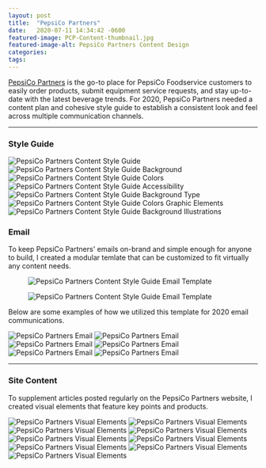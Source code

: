 ```yaml
---
layout: post
title:  "PepsiCo Partners"
date:   2020-07-11 14:34:42 -0600
featured-image: PCP-Content-thumbnail.jpg
featured-image-alt: PepsiCo Partners Content Design
categories: 
tags: 
---
```


<a href="http://pepsicopartners.com/">PepsiCo Partners</a> is the go-to place for PepsiCo Foodservice customers to easily order products, submit equipment service requests, and stay up-to-date with the latest beverage trends. For 2020, PepsiCo Partners needed a content plan and cohesive style guide to establish a consistent look and feel across multiple communication channels.

---

### Style Guide

<div class="full-width">
        <img class="double" src="../../../../assets/images/PCP-Title.jpg" alt="PepsiCo Partners Content Style Guide" />
        <img class="double" src="../../../../assets/images/PCP-Background.jpg" alt="PepsiCo Partners Content Style Guide Background" />
        <img class="double" src="../../../../assets/images/PCP-Colors.jpg" alt="PepsiCo Partners Content Style Guide Colors" />
        <img class="double" src="../../../../assets/images/PCP-Accessibility.jpg" alt="PepsiCo Partners Content Style Guide Accessibility" />
        <img class="double" src="../../../../assets/images/PCP-Type.jpg" alt="PepsiCo Partners Content Style Guide Background Type" />
        <img class="double" src="../../../../assets/images/PCP-Graphic-Elements.jpg" alt="PepsiCo Partners Content Style Guide Colors Graphic Elements" />
        <img class="double" src="../../../../assets/images/PCP-Illustrations-Iconography.jpg" alt="PepsiCo Partners Content Style Guide Background Illustrations" />
</div>

### Email

To keep PepsiCo Partners' emails on-brand and simple enough for anyone to build, I created a modular temlate that can be customized to fit virtually any content needs.

<div class="flex-container">
    <figure class="single">
        <img src="../../../../assets/images/PCP-Email-Template.jpg" alt="PepsiCo Partners Content Style Guide Email Template" />
    </figure>
    <figure class="single">
        <img src="../../../../assets/images/PCP-Email-Template-copy.jpg" alt="PepsiCo Partners Content Style Guide Email Template" />
    </figure>
</div>

Below are some examples of how we utilized this template for 2020 email communications.

<div class="masonry-large">
    <img class="no-border" src="../../../../assets/images/P4-Registered-Content-Email-v1.png" alt="PepsiCo Partners Email" />
    <img class="no-border" src="../../../../assets/images/P4-Registered-Product-Email-v1.png" alt="PepsiCo Partners Email" />
    <img class="no-border" src="../../../../assets/images/P5-Registered-Content-Email-v1.png" alt="PepsiCo Partners Email" />
    <img class="no-border" src="../../../../assets/images/P5-Registered-Product-Email-v1.png" alt="PepsiCo Partners Email" />
    <img class="no-border" src="../../../../assets/images/P7-Registered-Content-Email-v2.jpg" alt="PepsiCo Partners Email" />
    <img class="no-border" src="../../../../assets/images/P7-Registered-Product-Email-v2.png" alt="PepsiCo Partners Email" />
</div>

---

### Site Content

To supplement articles posted regularly on the PepsiCo Partners website, I created visual elements that feature key points and products.

<div class="masonry-small">
    <img class="no-border" src="../../../../assets/images/PCP-illos/39-consider-dining-in.png" alt="PepsiCo Partners Visual Elements" />
    <img class="no-border" src="../../../../assets/images/PCP-illos/6-feet.png" alt="PepsiCo Partners Visual Elements" />
    <img class="no-border" src="../../../../assets/images/PCP-illos/hand-sanitizer.png" alt="PepsiCo Partners Visual Elements" />
    <img class="no-border" src="../../../../assets/images/PCP-illos/naked-cold-pressed-beet-juice.png" alt="PepsiCo Partners Visual Elements" />
    <img class="no-border" src="../../../../assets/images/PCP-illos/open-sign.png" alt="PepsiCo Partners Visual Elements" />
    <img class="no-border" src="../../../../assets/images/PCP-illos/see-safe-quote.png" alt="PepsiCo Partners Visual Elements" />
    <img class="no-border" src="../../../../assets/images/PCP-illos/naked-green-machine.png" alt="PepsiCo Partners Visual Elements" />
    <img class="no-border" src="../../../../assets/images/PCP-illos/Veggie-Forward-mobile-480x205.jpg" alt="PepsiCo Partners Visual Elements" />
    <img class="no-border" src="../../../../assets/images/PCP-illos/44-eat-more-veg-proteins.png" alt="PepsiCo Partners Visual Elements" />
</div>
